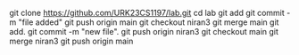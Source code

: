 git clone https://github.com/URK23CS1197/lab.git
cd lab
git add
git commit -m "file added"
git push origin main
git checkout niran3
git merge main
git add.
git commit -m "new file".
git push origin niran3
git checkout main
git merge niran3
git push origin main
